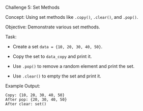 Challenge 5: Set Methods  

Concept:   Using set methods like `.copy()`, `.clear()`, and `.pop()`.

Objective:   Demonstrate various set methods.

Task:  

- Create a set `data = {10, 20, 30, 40, 50}`.

- Copy the set to `data_copy` and print it.

- Use `.pop()` to remove a random element and print the set.

- Use `.clear()` to empty the set and print it.

Example Output:  

```
Copy: {10, 20, 30, 40, 50}
After pop: {20, 30, 40, 50}
After clear: set()
```
